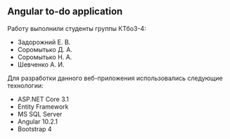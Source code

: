 ## Angular to-do application

Работу выполнили студенты группы КТбо3-4:
* Задорожний Е. В.
* Соромытько Д. А.
* Соромытько Н. А.
* Шевченко А. И.

Для разработки данного веб-приложения использовались следующие технологии:
* ASP.NET Core 3.1
* Entity Framework
* MS SQL Server
* Angular 10.2.1
* Bootstrap 4
